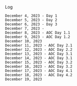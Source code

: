 Log
    
    December 4, 2023 - Day 1
    December 5, 2023 - Day 2
    December 6, 2023 - Day 3
    December 7, 2023 - 
    December 8, 2023 - AOC Day 1.1
    December 9, 2023 - AOC Day 1.2
    December 10, 2023 
    December 11, 2023 - AOC Day 2.1
    December 12, 2023 - AOC Day 2.2
    December 13, 2023 - AOC Day 3.1
    December 14, 2023 - AOC Day 3.1
    December 15, 2023 - AOC Day 3.2
    December 16, 2023 - AOC Day 3.2
    December 17, 2023 - AOC Day 4.1
    December 18, 2023 - AOC Day 4.2
    December 19, 2023
